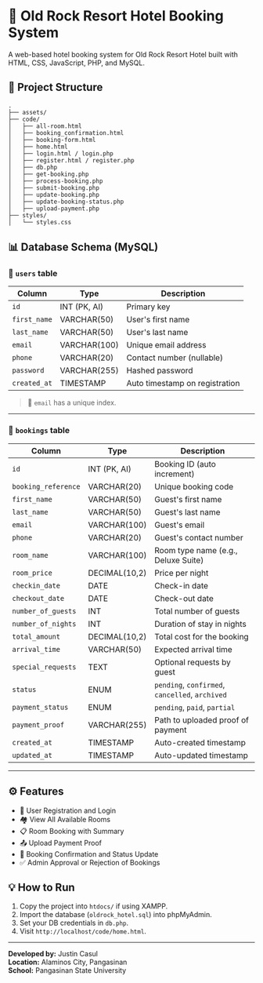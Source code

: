 
# 🏨 Old Rock Resort Hotel Booking System

A web-based hotel booking system for Old Rock Resort Hotel built with HTML, CSS, JavaScript, PHP, and MySQL.

## 📁 Project Structure

```
.
├── assets/
├── code/
│   ├── all-room.html
│   ├── booking_confirmation.html
│   ├── booking-form.html
│   ├── home.html
│   ├── login.html / login.php
│   ├── register.html / register.php
│   ├── db.php
│   ├── get-booking.php
│   ├── process-booking.php
│   ├── submit-booking.php
│   ├── update-booking.php
│   ├── update-booking-status.php
│   ├── upload-payment.php
├── styles/
│   └── styles.css
```

## 📊 Database Schema (MySQL)

### 🧾 `users` table

| Column       | Type          | Description                    |
|--------------|---------------|--------------------------------|
| `id`         | INT (PK, AI)  | Primary key                    |
| `first_name` | VARCHAR(50)   | User's first name              |
| `last_name`  | VARCHAR(50)   | User's last name               |
| `email`      | VARCHAR(100)  | Unique email address           |
| `phone`      | VARCHAR(20)   | Contact number (nullable)      |
| `password`   | VARCHAR(255)  | Hashed password                |
| `created_at` | TIMESTAMP     | Auto timestamp on registration |

> 📌 `email` has a unique index.

---

### 🏨 `bookings` table

| Column              | Type              | Description                                     |
|---------------------|-------------------|-------------------------------------------------|
| `id`                | INT (PK, AI)      | Booking ID (auto increment)                    |
| `booking_reference` | VARCHAR(20)       | Unique booking code                            |
| `first_name`        | VARCHAR(50)       | Guest's first name                             |
| `last_name`         | VARCHAR(50)       | Guest's last name                              |
| `email`             | VARCHAR(100)      | Guest's email                                  |
| `phone`             | VARCHAR(20)       | Guest's contact number                         |
| `room_name`         | VARCHAR(100)      | Room type name (e.g., Deluxe Suite)            |
| `room_price`        | DECIMAL(10,2)     | Price per night                                |
| `checkin_date`      | DATE              | Check-in date                                  |
| `checkout_date`     | DATE              | Check-out date                                 |
| `number_of_guests`  | INT               | Total number of guests                         |
| `number_of_nights`  | INT               | Duration of stay in nights                     |
| `total_amount`      | DECIMAL(10,2)     | Total cost for the booking                     |
| `arrival_time`      | VARCHAR(50)       | Expected arrival time                          |
| `special_requests`  | TEXT              | Optional requests by guest                     |
| `status`            | ENUM              | `pending`, `confirmed`, `cancelled`, `archived`|
| `payment_status`    | ENUM              | `pending`, `paid`, `partial`                   |
| `payment_proof`     | VARCHAR(255)      | Path to uploaded proof of payment              |
| `created_at`        | TIMESTAMP         | Auto-created timestamp                         |
| `updated_at`        | TIMESTAMP         | Auto-updated timestamp                         |

---

## ⚙️ Features

- 📝 User Registration and Login
- 🏘️ View All Available Rooms
- 📋 Room Booking with Summary
- 📤 Upload Payment Proof
- 🔁 Booking Confirmation and Status Update
- ✅ Admin Approval or Rejection of Bookings

## 💡 How to Run

1. Copy the project into `htdocs/` if using XAMPP.
2. Import the database (`oldrock_hotel.sql`) into phpMyAdmin.
3. Set your DB credentials in `db.php`.
4. Visit `http://localhost/code/home.html`.

---

**Developed by:** Justin Casul  
**Location:** Alaminos City, Pangasinan  
**School:** Pangasinan State University
